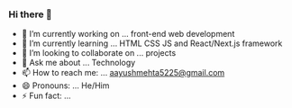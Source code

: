 ### Hi there 👋

- 🔭 I’m currently working on ... front-end web development
- 🌱 I’m currently learning ... HTML CSS JS and React/Next.js framework
- 👯 I’m looking to collaborate on ... projects
- 💬 Ask me about ... Technology
- 📫 How to reach me: ... aayushmehta5225@gmail.com
- 😄 Pronouns: ... He/Him
- ⚡ Fun fact: ... 
